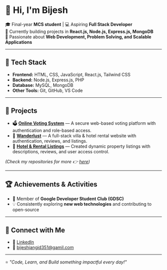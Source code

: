 # 👋 Hi, I'm Bijesh  

🎓 Final-year **MCS student** | 💻 Aspiring **Full Stack Developer**  
🌱 Currently building projects in **React.js, Node.js, Express.js, MongoDB**  
🚀 Passionate about **Web Development, Problem Solving, and Scalable Applications**  

---

## 🔧 Tech Stack
- **Frontend:** HTML, CSS, JavaScript, React.js, Tailwind CSS  
- **Backend:** Node.js, Express.js, PHP  
- **Database:** MySQL, MongoDB  
- **Other Tools:** Git, GitHub, VS Code  

---

## 📌 Projects
- 🗳️ **[Online Voting System](#)** — A secure web-based voting platform with authentication and role-based access.  
- 🏡 **[Wanderlust](#)** — A full-stack villa & hotel rental website with authentication, reviews, and listings.  
- 🏨 **[Hotel & Rental Listings](#)** — Created dynamic property listings with descriptions, reviews, and user access control.  

*(Check my repositories for more 👉 [here](https://github.com/YourGitHubUsername))*

---

## 🏆 Achievements & Activities
- 📍 Member of **Google Developer Student Club (GDSC)**  
- 💡 Consistently exploring **new web technologies** and contributing to open-source  

---

## 🤝 Connect with Me
- 💼 [LinkedIn](https://www.linkedin.com/in/YourLinkedInProfile)  
- 📧 bijeshjangid351@gamil.com  

---

⭐️ *"Code, Learn, and Build something impactful every day!"*
